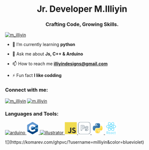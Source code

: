 <h1 align="center">Jr. Developer M.Illiyin</h1>
<h3 align="center">Crafting Code, Growing Skills.</h3>

<p align="left"> <a href="https://twitter.com/m_illiyin" target="blank"><img src="https://img.shields.io/twitter/follow/m_illiyin?logo=twitter&style=for-the-badge" alt="m_illiyin" /></a> </p>

- 🌱 I’m currently learning **python**

- 💬 Ask me about **Js, C++ & Arduino**

- 📫 How to reach me **illiyindesigns@gmail.com**

- ⚡ Fun fact **I like codding**

<h3 align="left">Connect with me:</h3>
<p align="left">
<a href="https://twitter.com/m_illiyin" target="blank"><img align="center" src="https://raw.githubusercontent.com/rahuldkjain/github-profile-readme-generator/master/src/images/icons/Social/twitter.svg" alt="m_illiyin" height="30" width="40" /></a>
<a href="https://instagram.com/m.illiyin" target="blank"><img align="center" src="https://raw.githubusercontent.com/rahuldkjain/github-profile-readme-generator/master/src/images/icons/Social/instagram.svg" alt="m.illiyin" height="30" width="40" /></a>
</p>

<h3 align="left">Languages and Tools:</h3>
<p align="left"> <a href="https://www.arduino.cc/" target="_blank" rel="noreferrer"> <img src="https://cdn.worldvectorlogo.com/logos/arduino-1.svg" alt="arduino" width="40" height="40"/> </a> <a href="https://www.w3schools.com/cpp/" target="_blank" rel="noreferrer"> <img src="https://raw.githubusercontent.com/devicons/devicon/master/icons/cplusplus/cplusplus-original.svg" alt="cplusplus" width="40" height="40"/> </a> <a href="https://www.adobe.com/in/products/illustrator.html" target="_blank" rel="noreferrer"> <img src="https://www.vectorlogo.zone/logos/adobe_illustrator/adobe_illustrator-icon.svg" alt="illustrator" width="40" height="40"/> </a> <a href="https://developer.mozilla.org/en-US/docs/Web/JavaScript" target="_blank" rel="noreferrer"> <img src="https://raw.githubusercontent.com/devicons/devicon/master/icons/javascript/javascript-original.svg" alt="javascript" width="40" height="40"/> </a> <a href="https://www.photoshop.com/en" target="_blank" rel="noreferrer"> <img src="https://raw.githubusercontent.com/devicons/devicon/master/icons/photoshop/photoshop-line.svg" alt="photoshop" width="40" height="40"/> </a> <a href="https://www.python.org" target="_blank" rel="noreferrer"> <img src="https://raw.githubusercontent.com/devicons/devicon/master/icons/python/python-original.svg" alt="python" width="40" height="40"/> </a> 
<a href="https://reactjs.org/" target="_blank" rel="noreferrer"> <img src="https://raw.githubusercontent.com/devicons/devicon/master/icons/react/react-original-wordmark.svg" alt="react" width="40" height="40"/> </a></p>
![](https://komarev.com/ghpvc/?username=milliyin&color=blueviolet)
